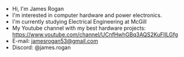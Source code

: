 - Hi, I'm James Rogan
- I'm interested in computer hardware and power electronics.
- I'm currently studying Electrical Engineering at McGill
- My Youtube channel with my best hardware projects: https://www.youtube.com/channel/UCnfHwhGBq3AQS2KuFlILGfg
- E-mail: jamesrogan53@gmail.com
- Discord: @james.rogan

<!---
jrogan5/jrogan5 is a ✨ special ✨ repository because its `README.md` (this file) appears on your GitHub profile.
You can click the Preview link to take a look at your changes.
--->
